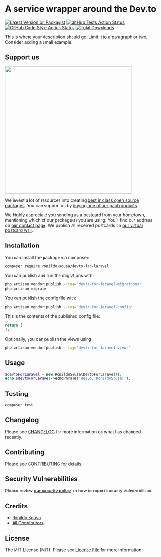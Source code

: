 # A service wrapper around the Dev.to

[![Latest Version on Packagist](https://img.shields.io/packagist/v/ronildo-sousa/devto-for-laravel.svg?style=flat-square)](https://packagist.org/packages/ronildo-sousa/devto-for-laravel)
[![GitHub Tests Action Status](https://img.shields.io/github/actions/workflow/status/ronildo-sousa/devto-for-laravel/run-tests.yml?branch=main&label=tests&style=flat-square)](https://github.com/ronildo-sousa/devto-for-laravel/actions?query=workflow%3Arun-tests+branch%3Amain)
[![GitHub Code Style Action Status](https://img.shields.io/github/actions/workflow/status/ronildo-sousa/devto-for-laravel/fix-php-code-style-issues.yml?branch=main&label=code%20style&style=flat-square)](https://github.com/ronildo-sousa/devto-for-laravel/actions?query=workflow%3A"Fix+PHP+code+style+issues"+branch%3Amain)
[![Total Downloads](https://img.shields.io/packagist/dt/ronildo-sousa/devto-for-laravel.svg?style=flat-square)](https://packagist.org/packages/ronildo-sousa/devto-for-laravel)

This is where your description should go. Limit it to a paragraph or two. Consider adding a small example.

## Support us

[<img src="https://github-ads.s3.eu-central-1.amazonaws.com/devto-for-laravel.jpg?t=1" width="419px" />](https://spatie.be/github-ad-click/devto-for-laravel)

We invest a lot of resources into creating [best in class open source packages](https://spatie.be/open-source). You can support us by [buying one of our paid products](https://spatie.be/open-source/support-us).

We highly appreciate you sending us a postcard from your hometown, mentioning which of our package(s) you are using. You'll find our address on [our contact page](https://spatie.be/about-us). We publish all received postcards on [our virtual postcard wall](https://spatie.be/open-source/postcards).

## Installation

You can install the package via composer:

```bash
composer require ronildo-sousa/devto-for-laravel
```

You can publish and run the migrations with:

```bash
php artisan vendor:publish --tag="devto-for-laravel-migrations"
php artisan migrate
```

You can publish the config file with:

```bash
php artisan vendor:publish --tag="devto-for-laravel-config"
```

This is the contents of the published config file:

```php
return [
];
```

Optionally, you can publish the views using

```bash
php artisan vendor:publish --tag="devto-for-laravel-views"
```

## Usage

```php
$devtoForLaravel = new RonildoSousa\DevtoForLaravel();
echo $devtoForLaravel->echoPhrase('Hello, RonildoSousa!');
```

## Testing

```bash
composer test
```

## Changelog

Please see [CHANGELOG](CHANGELOG.md) for more information on what has changed recently.

## Contributing

Please see [CONTRIBUTING](CONTRIBUTING.md) for details.

## Security Vulnerabilities

Please review [our security policy](../../security/policy) on how to report security vulnerabilities.

## Credits

- [Ronildo Sousa](https://github.com/Ronildo-Sousa)
- [All Contributors](../../contributors)

## License

The MIT License (MIT). Please see [License File](LICENSE.md) for more information.
